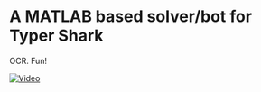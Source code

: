 # A MATLAB based solver/bot for Typer Shark

OCR. Fun!

[![Video](http://img.youtube.com/vi/Yw0768pDuvs/0.jpg)](http://www.youtube.com/watch?v=Yw0768pDuvs "MATLAB plays Typer Shark")